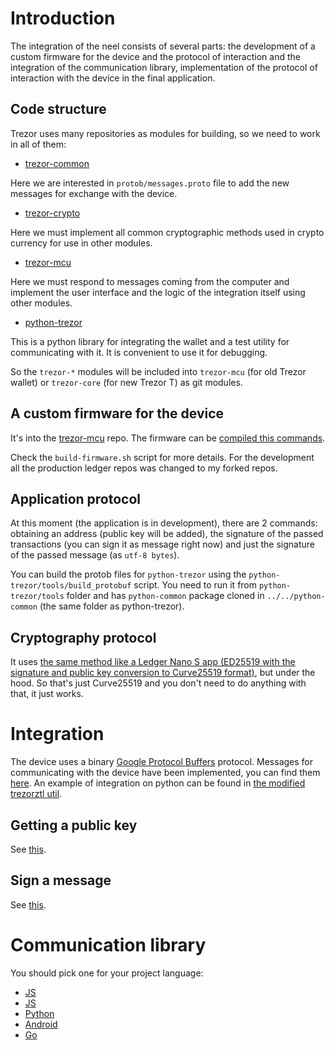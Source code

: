 # Introduction

The integration of the neel consists of several parts: the development of a custom firmware for the device and the protocol of interaction and the integration of the communication library, implementation of the protocol of interaction with the device in the final application.

## Code structure

Trezor uses many repositories as modules for building, so we need to work in all of them:

* [trezor-common](https://github.com/Tolsi/trezor-common/tree/neel-integration)

Here we are interested in `protob/messages.proto` file to add the new messages for exchange with the device.
* [trezor-crypto](https://github.com/Tolsi/trezor-crypto/tree/neel-integration)

Here we must implement all common cryptographic methods used in crypto currency for use in other modules.

* [trezor-mcu](https://github.com/Tolsi/trezor-mcu/tree/neel-integration)

Here we must respond to messages coming from the computer and implement the user interface and the logic of the integration itself using other modules.

* [python-trezor](https://github.com/Tolsi/python-trezor/tree/neel-integration)

This is a python library for integrating the wallet and a test utility for communicating with it. It is convenient to use it for debugging.

So the `trezor-*` modules will be included into `trezor-mcu` (for old Trezor wallet) or `trezor-core` (for new Trezor T) as git modules.

## A custom firmware for the device

It's into the [trezor-mcu](https://github.com/Tolsi/trezor-mcu/tree/neel-integration) repo. The firmware can be [compiled this commands](https://github.com/trezor/trezor-mcu#how-to-build-trezor-firmware).

Check the `build-firmware.sh` script for more details. For the development all the production ledger repos was changed to my forked repos.

## Application protocol

At this moment (the application is in development), there are 2 commands: obtaining an address (public key will be added), the signature of the passed transactions (you can sign it as message right now) and just the signature of the passed message (as `utf-8 bytes`).

You can build the protob files for `python-trezor` using the `python-trezor/tools/build_protobuf` script. You need to run it from `python-trezor/tools` folder and has `python-common` package cloned in `../../python-common` (the same folder as python-trezor).

## Cryptography protocol

It uses [the same method like a Ledger Nano S app (ED25519 with the signature and public key conversion to Curve25519 format)](https://github.com/neelplatform/nanos-app-neel/wiki/Integration-manual#cryptography-protocol), but under the hood. So that's just Curve25519 and you don't need to do anything with that, it just works.

# Integration

The device uses a binary [Google Protocol Buffers](https://developers.google.com/protocol-buffers/) protocol. Messages for communicating with the device have been implemented, you can find them [here](https://github.com/Tolsi/trezor-common/blob/neel-integration/protob/messages.proto#L102).
An example of integration on python can be found in [the modified trezorztl util](https://github.com/Tolsi/python-trezor/blob/neel-integration/trezorlib/client.py#L532).

## Getting a public key

See [this](https://github.com/Tolsi/python-trezor/blob/neel-integration/trezorlib/client.py#L532).

## Sign a message

See [this](https://github.com/Tolsi/python-trezor/blob/neel-integration/trezorlib/client.py#L581).

# Communication library

You should pick one for your project language:

* [JS](https://github.com/trezor/trezor.js)
* [JS](https://github.com/trezor/connect)
* [Python](https://github.com/trezor/python-trezor)
* [Android](https://github.com/trezor/trezor-android)
* [Go](https://github.com/trezor/trezord-go)